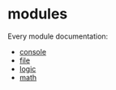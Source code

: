 # modules
Every module documentation:
* [console](./console.md)
* [file](./file.md)
* [logic](./logic.md)
* [math](./math.md)